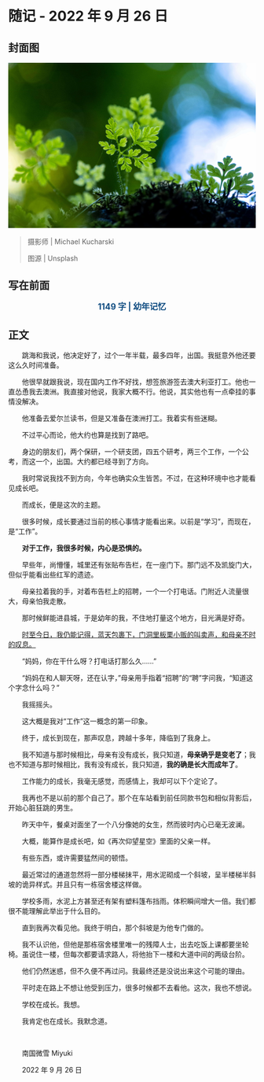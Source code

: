 # 随记 - 2022 年 9 月 26 日

## 封面图

![](https://raw.githubusercontent.com/TinySnow/GithubImageHosting/main/blog/articles/essays/michael-kucharski-fr-oF3S5SAI-unsplash.jpg)

> 摄影师 | Michael Kucharski
>
> 图源 | Unsplash

## 写在前面

<p style="color:#0f4c81; text-align:center; font-weight:bold; font-size:larger;">1149 字 | 幼年记忆</p>

## 正文

　　跳海和我说，他决定好了，过个一年半载，最多四年，出国。我挺意外他还要这么久时间准备。

　　他很早就跟我说，现在国内工作不好找，想签旅游签去澳大利亚打工。他也一直怂恿我去澳洲。我直接对他说，我家大概不行。他说，其实他也有一点牵挂的事情没解决。

　　他准备去爱尔兰读书，但是又准备在澳洲打工。我着实有些迷糊。

　　不过平心而论，他大约也算是找到了路吧。

　　身边的朋友们，两个保研，一个研支团，四五个研考，两三个工作，一个公考，而这一个，出国。大约都已经寻到了方向。

　　我时常说我找不到方向，今年也确实众生皆苦。不过，在这种环境中也才能看见成长吧。

　　而成长，便是这次的主题。

　　很多时候，成长要通过当前的核心事情才能看出来。以前是“学习”，而现在，是“工作”。

　　**对于工作，我很多时候，内心是恐惧的。**

　　早些年，尚懵懂，城里还有张贴布告栏，在一座门下。那门远不及凯旋门大，但似乎能看出些红军的遗迹。

　　母亲拉着我的手，对着布告栏上的招聘，一个一个打电话。门附近人流量很大，母亲怕我走散。

　　那时候鲜能进县城，于是幼年的我，不住地打量这个地方，目光满是好奇。

　　<u>时至今日，我仍能记得，蓝天包裹下，门洞里板栗小贩的叫卖声，和母亲不时的叹息。</u>

　　“妈妈，你在干什么呀？打电话打那么久……”

　　“妈妈在和人聊天呀，还在认字，”母亲用手指着“招聘”的“聘”字问我，“知道这个字念什么吗？”

　　我摇摇头。

　　这大概是我对“工作”这一概念的第一印象。

　　终于，成长到现在，那声叹息，跨越十多年，降临到了我身上。

　　我不知道与那时候相比，母亲有没有成长，我只知道，**母亲确乎是变老了**；我也不知道与那时候相比，我有没有成长，我只知道，**我的确是长大而成年了**。

　　工作能力的成长，我毫无感觉，而感情上，我却可以下个定论了。

　　我再也不是以前的那个自己了。那个在车站看到前任同款书包和相似背影后，开始心脏狂跳的男生。

　　昨天中午，餐桌对面坐了一个八分像她的女生，然而彼时内心已毫无波澜。

　　大概，能算作是成长吧，如《再次仰望星空》里面的父亲一样。

　　有些东西，或许需要猛然间的顿悟。

　　最近常过的通道忽然将一部分楼梯抹平，用水泥砌成一个斜坡，呈半楼梯半斜坡的诡异样式。并且只有一栋宿舍楼这样做。

　　学校多雨，水泥上方甚至还有架有塑料篷布挡雨。体积瞬间增大一倍。我们都很不能理解此举出于什么目的。

　　直到我再次看见他。我终于明白，那个斜坡是为他专门做的。

　　我不认识他，但他是那栋宿舍楼里唯一的残障人士，出去吃饭上课都要坐轮椅。虽说住一楼，但每次都要请求路人，将他抬下一楼和大道中间的两级台阶。

　　他们仍然迷惑，但不久便不再过问。我最终还是没说出来这个可能的理由。

　　平时走在路上不想让他受到压力，很多时候都不去看他。这次，我也不想说。

　　学校在成长。我想。

　　我肯定也在成长。我默念道。

<br />

　　南国微雪 Miyuki

　　2022 年 9 月 26 日